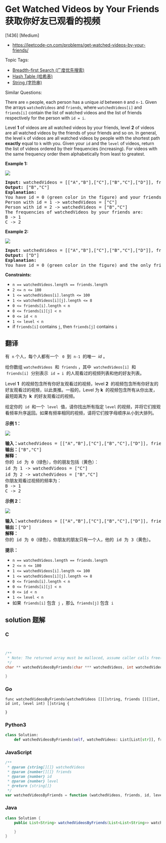 # Get Watched Videos by Your Friends 获取你好友已观看的视频

[1436] [Medium]

- https://leetcode-cn.com/problems/get-watched-videos-by-your-friends/

Topic Tags:

- [Breadth-first Search (广度优先搜索)](https://leetcode-cn.com/tag/breadth-first-search/)
- [Hash Table (哈希表)](https://leetcode-cn.com/tag/hash-table/)
- [String (字符串)](https://leetcode-cn.com/tag/string/)

Similar Questions:

There are `n` people, each person has a unique _id_ between `0` and `n-1`. Given the arrays `watchedVideos` and `friends`, where `watchedVideos[i]` and `friends[i]` contain the list of watched videos and the list of friends respectively for the person with `id = i`.

Level **1** of videos are all watched videos by your friends, level **2** of videos are all watched videos by the friends of your friends and so on. In general, the level `k` of videos are all watched videos by people with the shortest path **exactly** equal to `k` with you. Given your `id` and the `level` of videos, return the list of videos ordered by their frequencies (increasing). For videos with the same frequency order them alphabetically from least to greatest.

**Example 1:**

**![](https://assets.leetcode.com/uploads/2020/01/02/leetcode_friends_1.png)**

<pre><strong>Input:</strong> watchedVideos = [["A","B"],["C"],["B","C"],["D"]], friends = [[1,2],[0,3],[0,3],[1,2]], id = 0, level = 1
<strong>Output:</strong> ["B","C"] 
<strong>Explanation:</strong> 
You have id = 0 (green color in the figure) and your friends are (yellow color in the figure):
Person with id = 1 -&gt; watchedVideos = ["C"]&nbsp;
Person with id = 2 -&gt; watchedVideos = ["B","C"]&nbsp;
The frequencies of watchedVideos by your friends are:&nbsp;
B -&gt; 1&nbsp;
C -&gt; 2
</pre>

**Example 2:**

**![](https://assets.leetcode.com/uploads/2020/01/02/leetcode_friends_2.png)**

<pre><strong>Input:</strong> watchedVideos = [["A","B"],["C"],["B","C"],["D"]], friends = [[1,2],[0,3],[0,3],[1,2]], id = 0, level = 2
<strong>Output:</strong> ["D"]
<strong>Explanation:</strong> 
You have id = 0 (green color in the figure) and the only friend of your friends is the person with id = 3 (yellow color in the figure).
</pre>

**Constraints:**

- `n == watchedVideos.length == friends.length`
- `2 <= n <= 100`
- `1 <= watchedVideos[i].length <= 100`
- `1 <= watchedVideos[i][j].length <= 8`
- `0 <= friends[i].length < n`
- `0 <= friends[i][j] < n`
- `0 <= id < n`
- `1 <= level < n`
- if `friends[i]` contains `j`, then `friends[j]` contains `i`

## 翻译

有  `n` 个人，每个人都有一个   `0`  到  `n-1`  的唯一  *id* 。

给你数组 `watchedVideos`  和  `friends` ，其中  `watchedVideos[i]`  和  `friends[i]`  分别表示  `id = i`  的人观看过的视频列表和他的好友列表。

Level **1**  的视频包含所有你好友观看过的视频，level **2**  的视频包含所有你好友的好友观看过的视频，以此类推。一般的，Level 为 **k**  的视频包含所有从你出发，最短距离为  **k**  的好友观看过的视频。

给定你的  `id`  和一个  `level`  值，请你找出所有指定 `level` 的视频，并将它们按观看频率升序返回。如果有频率相同的视频，请将它们按字母顺序从小到大排列。

**示例 1：**

**![](https://assets.leetcode-cn.com/aliyun-lc-upload/uploads/2020/01/03/leetcode_friends_1.png)**

<pre><strong>输入：</strong>watchedVideos = [["A","B"],["C"],["B","C"],["D"]], friends = [[1,2],[0,3],[0,3],[1,2]], id = 0, level = 1
<strong>输出：</strong>["B","C"] 
<strong>解释：</strong>
你的 id 为 0（绿色），你的朋友包括（黄色）：
id 为 1 -&gt; watchedVideos = ["C"]&nbsp;
id 为 2 -&gt; watchedVideos = ["B","C"]&nbsp;
你朋友观看过视频的频率为：
B -&gt; 1&nbsp;
C -&gt; 2
</pre>

**示例 2：**

**![](https://assets.leetcode-cn.com/aliyun-lc-upload/uploads/2020/01/03/leetcode_friends_2.png)**

<pre><strong>输入：</strong>watchedVideos = [["A","B"],["C"],["B","C"],["D"]], friends = [[1,2],[0,3],[0,3],[1,2]], id = 0, level = 2
<strong>输出：</strong>["D"]
<strong>解释：</strong>
你的 id 为 0（绿色），你朋友的朋友只有一个人，他的 id 为 3（黄色）。
</pre>

**提示：**

- `n == watchedVideos.length == friends.length`
- `2 <= n <= 100`
- `1 <= watchedVideos[i].length <= 100`
- `1 <= watchedVideos[i][j].length <= 8`
- `0 <= friends[i].length < n`
- `0 <= friends[i][j] < n`
- `0 <= id < n`
- `1 <= level < n`
- 如果  `friends[i]` 包含  `j` ，那么  `friends[j]` 包含  `i`

## solution 题解

### C

```c


/**
 * Note: The returned array must be malloced, assume caller calls free().
 */
char ** watchedVideosByFriends(char *** watchedVideos, int watchedVideosSize, int* watchedVideosColSize, int** friends, int friendsSize, int* friendsColSize, int id, int level, int* returnSize){

}
```

### Go

```golang
func watchedVideosByFriends(watchedVideos [][]string, friends [][]int, id int, level int) []string {

}
```

### Python3

```python
class Solution:
    def watchedVideosByFriends(self, watchedVideos: List[List[str]], friends: List[List[int]], id: int, level: int) -> List[str]:
```

### JavaScript

```javascript
/**
 * @param {string[][]} watchedVideos
 * @param {number[][]} friends
 * @param {number} id
 * @param {number} level
 * @return {string[]}
 */
var watchedVideosByFriends = function (watchedVideos, friends, id, level) {};
```

### Java

```java
class Solution {
    public List<String> watchedVideosByFriends(List<List<String>> watchedVideos, int[][] friends, int id, int level) {

    }
}
```
